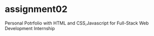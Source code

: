 # assignment02
Personal Potrfolio with HTML and CSS,Javascript for Full-Stack Web Development Internship
